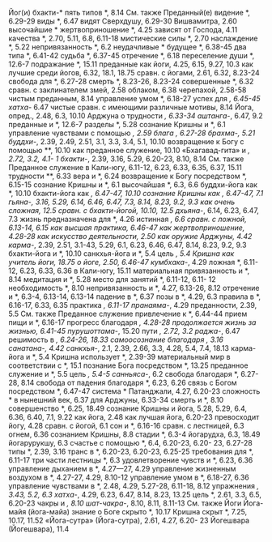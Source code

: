 Йог(и) 
	бхакти-*
		пять типов *, 8.14 
		См. также Преданный(е) видение *, 6.29-29 
	виды *, 6.47
	видят Сверхдушу, 6.29-30 
	Вишвамитра, 2.60 
	высочайшие *
	жертвоприношение *, 4.25 
	зависят от Господа, 4.11 
	качества *, 2.70, 5.11, 6.8, 6.11-18 
	мистические силы *, 2.70 
	наслаждение *, 5.22 
	непривязанность *, 6.2 
	неудачливые *
		будущее *, 6.38-45 
		два типа *, 6.41-42 
		судьба *, 6.37-45 
	отречение *, 6.18 
	переселение души *, 12.6-7 
	подражание *, 15.11 
	преданные
		как йоги, 4.25, 6.15, 9.27, 10.3 
		как лучшие среди йогов, 6.32, 18.1, 18.75
		сравн. с йогами, 2.61, 6.32, 8.23-24
	свобода для *, 6.27-28 
	смерть *, 8.23-26, 8.23-24 
	совершенные *, 6.32 
	сравн. с
		заклинателем змей, 2.58 
		облаком, 6.38 
		черепахой, 2.58-58 
		чистым преданным, 8.14 
	управление умом *, 6.18-27 
	успех для *, 6.45-45 
	хатха-* 6.47
	чистые сравн. с имеющими различные мотивы, 8.14
Йога, опред., 2.48, 6.3, 10.10
	Арджуна о трудности *, 6.33-34 
	аштанга-*, 6.47, 9.2 
		преданные и *, 12.6-7 
		разделы *, 5.28 
		сознание Кришны и *, 6.1 
		управление чувствами с помощью *, 2.59 
	блага *, 6.27-28 
	брахма-*, 5.21
	буддхи-*, 2.39, 2.49, 2.51, 3.1, 3.3, 3.4, 5.1, 10.10
		возвращение к Богу с помощью **, 10.10 
		как преданное служение, 10.10 «Бхагавад-гита» и *, 2.72, 3.2, 4.1- 1
	бхакти-*, 2.39, 3.16, 5.29, 6.20-23, 8.10, 8.14
		См. также Преданное служение
	в Кали-югу, 6.11-12, 6.23, 6.33, 6.35, 6.37, 15.11 
		трудности **, 6.33 
	вера и *, 6.24
	возвращение к Богу посредством *, 6.15-15 
		сознание Кришны и *, 6.1 
	высочайшая *, 6.3, 6.6 
		буддхи-йога как *, 10.10 
		бхакти-йога как *, 6.47-47, 10.10 
		сознание Кришны как *, 6.47-47, 7.1
	гьяна-*, 3.16, 5.29, 6.14, 6.46, 6.47, 7.3, 8.14, 8.23, 9.2, 9.3 
		как очень сложная, 12.5 
		сравн. с бхакти-йогой, 10.10, 12.5 
	дхьяна-*, 6.14, 6.23, 6.47, 7.3 
	жизнь предназначена для *, 4.26 
	истинная *, 6.6
		сравн. с ложной, 6.13-14, 6.15 
	как высшая практика, 6.46-47 
	как жертвоприношение, 4.28-28 
	как искусство деятельности, 2.50 
	как оружие Арджуны, 4.42 
	карма-*, 2.39, 2.51, 3.1-43, 5.29, 6.1, 6.23, 6.46, 6.47, 8.14, 8.23, 9.2, 9.3
		бхакти-йога и *, 10.10 
		санкхья-йога и *, 5.4 
		цель *, 5.4 
	Кришна
		как учитель йоги, 18.75 
		о йоге, 2.50, 6.46-47
	кумбхака-*, 4.29
	ложная *, 6.11-12, 6.23, 6.33, 6.36 
		в Кали-югу, 15.11
	материальная привязанность и *, 8.14
	медитация и *, 5.28
	место для занятий *, 6.11-12, 6.11- 12
	необходимость *, 8.10 
	непривязанность и *, 4.27, 6.13-26, 8.12
	отречение и *, 6.3-4, 6.13-14, 6.13-14
	падение в *, 6.37
	позы в *, 4.29, 6.3
	правила в *, 6.16-17, 6.33, 6.35
	практика *, 6.11-17
	пранаяма-*, 4.29
	преданности, 2.39, 5.5
		См. также Преданное служение привлечение к *, 6.44-44 
	прием пищи и *, 6.16-17 
	прогресс благодаря *, 4.28-28 
	продолжается жизнь за жизнью, 6.41-45 
	пурушоттама-*, 15.20 
	пути *, 2.72, 3.2 
	раджа-*, 6.47
	решимость в *, 6.24-26, 18.33 
	самоосознание благодаря *, 3.16 
	санатана-*, 4.42 
	санкхья-*, 2.1, 2.39, 2.66, 3.3, 4.28, 5.4, 7.4, 18.13 
		карма-йога и *, 5.4 
		Кришна использует *, 2.39-39 
		материальный мир в соответствии с *, 15.1
		познание Бога посредством *, 13.25
		преданное служение и *, 5.5 
		цель *, 5.4-5 
	санньяса-*, 6.2
	свобода благодаря *, 6.27-28, 8.14 
	свобода от падения благодаря *, 6.23, 6.26
	связь с Богом посредством *, 6.47-47 
	система * Патанджали, 4.27, 6.20-23 
	сложность *
		в нынешний век, 6.37 
		для Арджуны, 6.33-34 
	смерть и *, 8.10 
	совершенство *, 6.25, 18.49 
	сознание Кришны
		и йога, 5.28, 5.29, 6.4, 6.36, 6.40, 7.1, 9.22 
		как йога, 2.48
		как лучшая йога, 6.20-23 
		превосходит йогу, 4.28 
		сравн. с йогой, 6.1 
	сон и *, 6.16-16 
	сравн. с
		лестницей, 6.3 
		огнем, 6.36
		сознанием Кришны, 8.8 
	стадии *, 6.3-4
		йогарудха, 6.3, 18.49 
		йогарурукшу, 6.3
	счастье с помощью *, 6.4, 6.20-23, 6.20- 23, 6.27-28 
	типы *, 2.39, 3.16
	транс в *, 6.20-23, 6.20-23, 6.25-25 
	требования для *, 6.11-17 
	три части лестницы *, 6.3 
	удовлетворение чувств и *, 6.23, 6.36
	управление дыханием в *, 4.27—27, 4.29
	управление жизненным воздухом в *, 4.27-27, 4.29, 8.10-12 
	управление умом в *, 6.18-27, 6.36 
	управление чувствами в *, 2.48, 4.29, 5.27-28, 6.11-18, 8.12 
	упражнения *, 3.43, 5.2, 6.3 
	хатха-*, 4.29, 6.23, 6.47, 8.14, 8.23, 13.25
	цель *, 2.61, 3.3, 6.5, 6.20-23 
	чакры и *, 8.10
	шат-чакра-*, 8.10, 8.11, 8.11-13 
	См. также Йоги 
Йога-майя (йога-майа)
	знание о Боге скрыто *, 10.17 
	Кришна скрыт *, 7.25, 10.17, 11.52 «Йога-сутра» (Йога-сутра), 2.61, 4.27, 6.20- 23
Йогешвара (Йогешвара), 11.4